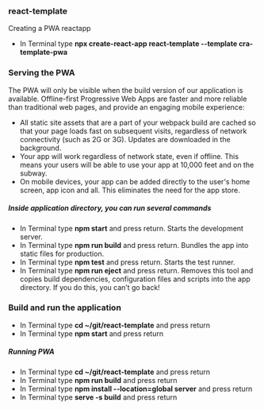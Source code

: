 ### react-template
Creating a PWA reactapp
* In Terminal type **npx create-react-app react-template --template cra-template-pwa**

### Serving the PWA
The PWA will only be visible  when the build version of our application is available. Offline-first Progressive Web Apps are faster and more reliable than traditional web pages, and provide an engaging mobile experience:

* All static site assets that are a part of your webpack build are cached so that your page loads fast on subsequent visits, regardless of network connectivity (such as 2G or 3G). Updates are downloaded in the background.
* Your app will work regardless of network state, even if offline. This means your users will be able to use your app at 10,000 feet and on the subway.
* On mobile devices, your app can be added directly to the user's home screen, app icon and all. This eliminates the need for the app store.

##### Inside application directory, you can run several commands

* In Terminal type **npm start** and press return. Starts the development server.
* In Terminal type **npm run build** and press return. Bundles the app into static files for production.
* In Terminal type **npm test** and press return. Starts the test runner.
* In Terminal type **npm run eject** and press return. Removes this tool and copies build dependencies, configuration files and scripts into the app directory. If you do this, you can’t go back!

### Build and run the application

* In Terminal type **cd ~/git/react-template** and press return
* In Terminal type **npm start** and press return

##### Running PWA
* In Terminal type **cd ~/git/react-template** and press return
* In Terminal type **npm run build** and press return 
* In Terminal type **npm install --location=global server** and press return
* In Terminal type **serve -s build** and press return
